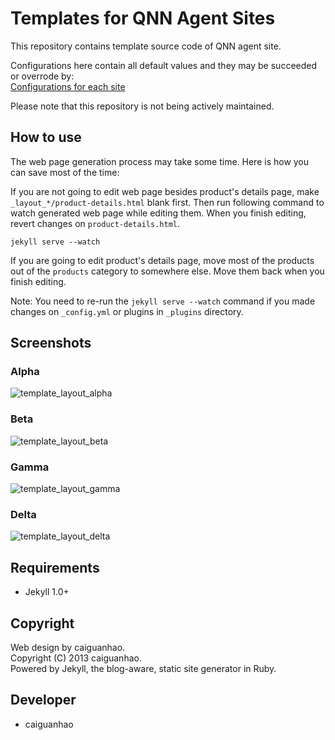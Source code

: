 Templates for QNN Agent Sites
=============================

This repository contains template source code of QNN agent site.

Configurations here contain all default values and they may be succeeded or overrode by:  
[Configurations for each site](https://github.com/qnn/qnn-agent-sites)

Please note that this repository is not being actively maintained.

How to use
----------

The web page generation process may take some time. Here is how you can save most of the time:

If you are not going to edit web page besides product's details page, make ``_layout_*/product-details.html`` blank first. Then run following command to watch generated web page while editing them. When you finish editing, revert changes on ``product-details.html``.

    jekyll serve --watch

If you are going to edit product's details page, move most of the products out of the ``products`` category to somewhere else. Move them back when you finish editing.

Note: You need to re-run the ``jekyll serve --watch`` command if you made changes on ``_config.yml`` or plugins in ``_plugins`` directory.

Screenshots
-----------

### Alpha

![template_layout_alpha](https://f.cloud.github.com/assets/1284703/2059962/a1cb953a-8bed-11e3-9196-c6c1ef1e8303.jpg)

### Beta

![template_layout_beta](https://f.cloud.github.com/assets/1284703/2059963/a1cf3e60-8bed-11e3-940f-ba0363abf9ab.jpg)

### Gamma

![template_layout_gamma](https://f.cloud.github.com/assets/1284703/2059965/a1d784d0-8bed-11e3-87b6-1f20526cd57a.jpg)

### Delta

![template_layout_delta](https://f.cloud.github.com/assets/1284703/2059964/a1d353d8-8bed-11e3-9efb-6d81b32c934c.jpg)

Requirements
------------

* Jekyll 1.0+

Copyright
---------

Web design by caiguanhao.  
Copyright (C) 2013 caiguanhao.  
Powered by Jekyll, the blog-aware, static site generator in Ruby.

Developer
---------

* caiguanhao
